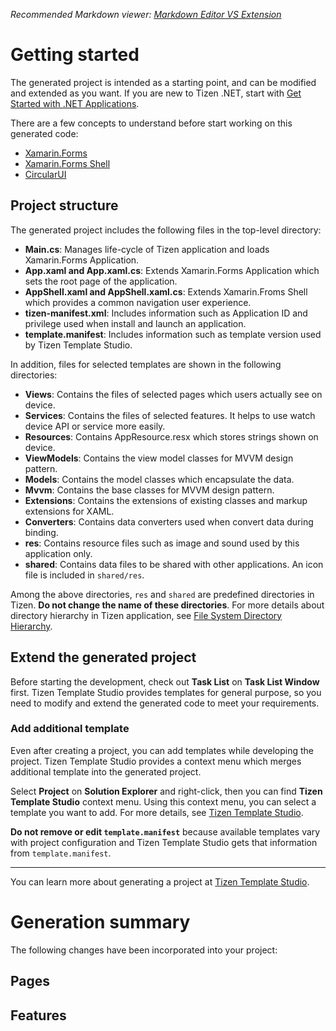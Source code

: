 ﻿*Recommended Markdown viewer: [Markdown Editor VS Extension](https://marketplace.visualstudio.com/items?itemName=MadsKristensen.MarkdownEditor)*

# Getting started
The generated project is intended as a starting point, and can be modified and extended as you want. If you are new to Tizen .NET, start with [Get Started with .NET Applications](https://docs.tizen.org/application/dotnet/get-started/overview).

There are a few concepts to understand before start working on this generated code:
* [Xamarin.Forms](https://docs.microsoft.com/xamarin/get-started/what-is-xamarin-forms)
* [Xamarin.Forms Shell](https://docs.microsoft.com/xamarin/xamarin-forms/app-fundamentals/shell/)
* [CircularUI](https://github.com/Samsung/Tizen.CircularUI)

## Project structure
The generated project includes the following files in the top-level directory:
* **Main.cs**: Manages life-cycle of Tizen application and loads Xamarin.Forms Application.
* **App.xaml and App.xaml.cs**: Extends Xamarin.Forms Application which sets the root page of the application.
* **AppShell.xaml and AppShell.xaml.cs**: Extends Xamarin.Froms Shell which provides a common navigation user experience.
* **tizen-manifest.xml**: Includes information such as Application ID and privilege used when install and launch an application. 
* **template.manifest**: Includes information such as template version used by Tizen Template Studio.

In addition, files for selected templates are shown in the following directories:
* **Views**: Contains the files of selected pages which users actually see on device.
* **Services**: Contains the files of selected features. It helps to use watch device API or service more easily.
* **Resources**: Contains AppResource.resx which stores strings shown on device.
* **ViewModels**: Contains the view model classes for MVVM design pattern.
* **Models**: Contains the model classes which encapsulate the data.
* **Mvvm**: Contains the base classes for MVVM design pattern.
* **Extensions**: Contains the extensions of existing classes and markup extensions for XAML.
* **Converters**: Contains data converters used when convert data during binding.
* **res**: Contains resource files such as image and sound used by this application only.
* **shared**: Contains data files to be shared with other applications. An icon file is included in `shared/res`.

Among the above directories, `res` and `shared` are predefined directories in Tizen. **Do not change the name of these directories**. For more details about directory hierarchy in Tizen application, see [File System Directory Hierarchy](https://docs.tizen.org/application/native/tutorials/details/io-overview).

## Extend the generated project
Before starting the development, check out **Task List** on **Task List Window** first. Tizen Template Studio provides templates for general purpose, so you need to modify and extend the generated code to meet your requirements.

### Add additional template
Even after creating a project, you can add templates while developing the project. Tizen Template Studio provides a context menu which merges additional template into the generated project.

Select **Project** on **Solution Explorer** and right-click, then you can find **Tizen Template Studio** context menu. Using this context menu, you can select a template you want to add. For more details, see [Tizen Template Studio](https://github.com/Samsung/TizenTemplateStudio).

**Do not remove or edit `template.manifest`** because available templates vary with project configuration and Tizen Template Studio gets that information from `template.manifest`. 

---
You can learn more about generating a project at [Tizen Template Studio](https://github.com/Samsung/TizenTemplateStudio).

# Generation summary
The following changes have been incorporated into your project:

## Pages

## Features